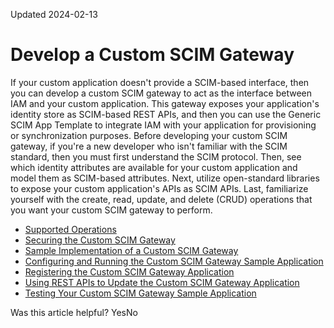 Updated 2024-02-13
# Develop a Custom SCIM Gateway
If your custom application doesn't provide a SCIM-based interface, then you can develop a custom SCIM gateway to act as the interface between IAM and your custom application. This gateway exposes your application's identity store as SCIM-based REST APIs, and then you can use the Generic SCIM App Template to integrate IAM with your application for provisioning or synchronization purposes.
Before developing your custom SCIM gateway, if you're a new developer who isn't familiar with the SCIM standard, then you must first understand the SCIM protocol. Then, see which identity attributes are available for your custom application and model them as SCIM-based attributes. Next, utilize open-standard libraries to expose your custom application's APIs as SCIM APIs. Last, familiarize yourself with the create, read, update, and delete (CRUD) operations that you want your custom SCIM gateway to perform.
  * [Supported Operations](https://docs.oracle.com/en-us/iaas/Content/Identity/scim/supported-operations.htm#supported-operations "Manage user resources in SCIM applications in an OCI IAM identity domain.")
  * [Securing the Custom SCIM Gateway](https://docs.oracle.com/en-us/iaas/Content/Identity/scim/how-do-you-secure-custom-scim-gateway.htm#how-do-you-secure-custom-scim-gateway "Secure the custom SCIM gateway in an OCI IAM identity domain.")
  * [Sample Implementation of a Custom SCIM Gateway](https://docs.oracle.com/en-us/iaas/Content/Identity/scim/sample-implementation-custom-scim-gateway.htm#sample-implementation-custom-scim-gateway "Oracle provides a sample application that conforms to SCIM specifications, and which you can use to develop a custom SCIM gateway to integrate it with your custom application.")
  * [Configuring and Running the Custom SCIM Gateway Sample Application](https://docs.oracle.com/en-us/iaas/Content/Identity/scim/configure-and-run-custom-scim-gateway-sample-application.htm#configure-and-run-custom-scim-gateway-sample-application "Configure and run the custom SCIM gateway sample application in an OCI IAM identity domain to work with the GenericScim - Basic template.")
  * [Registering the Custom SCIM Gateway Application](https://docs.oracle.com/en-us/iaas/Content/Identity/scim/register-custom-scim-gateway-application.htm#register-custom-scim-gateway-application "Register the custom SCIM gateway sample application with IAM.")
  * [Using REST APIs to Update the Custom SCIM Gateway Application](https://docs.oracle.com/en-us/iaas/Content/Identity/scim/update-custom-scim-gateway-application-using-rest-api.htm#update-custom-scim-gateway-application-using-rest-api "Use REST APIs to update the port, and sslEnabled parameters of the custom SCIM gateway application.")
  * [Testing Your Custom SCIM Gateway Sample Application](https://docs.oracle.com/en-us/iaas/Content/Identity/scim/test-your-custom-scim-gateway-sample-application.htm#test-your-custom-scim-gateway-sample-application "Test your custom SCIM gateway sample application in an OCI IAM identity domain by provisioning users in an identity domain with it.")


Was this article helpful?
YesNo


